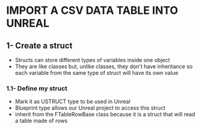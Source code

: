 # IMPORT A CSV DATA TABLE INTO UNREAL

## 1- Create a struct
   - Structs can store different types of variables inside one object
   - They are like classes but, unlike classes, they don't have inheritance so each variable from the same type of struct will have its own value 
  
  
### 1.1- Define my struct
   - Mark it as USTRUCT type to be used in Unreal
   - Blueprint type allows our Unreal project to access this struct 
   - inherit from the FTableRowBase class because it is a struct that will read a table made of rows
